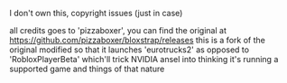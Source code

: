 I don't own this, copyright issues (just in case)

all credits goes to 'pizzaboxer', you can find the original at https://github.com/pizzaboxer/bloxstrap/releases
this is a fork of the original modified so that it launches 'eurotrucks2' as opposed to 'RobloxPlayerBeta' which'll trick NVIDIA ansel into thinking it's running a supported game and things of that nature
